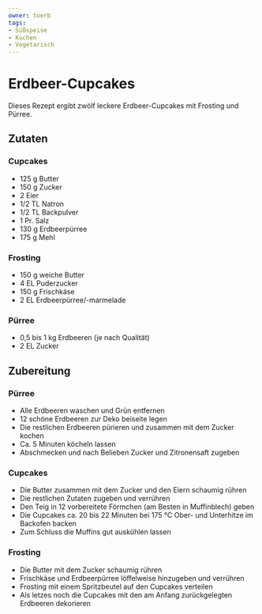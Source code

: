 ```yaml
---
owner: toerb
tags:
- Süßspeise
- Kuchen
- Vegetarisch
---
```


# Erdbeer-Cupcakes
Dieses Rezept ergibt zwölf leckere Erdbeer-Cupcakes mit Frosting und Pürree.

## Zutaten

### Cupcakes
* 125 g Butter
* 150 g Zucker
* 2 Eier
* 1/2 TL Natron
* 1/2 TL Backpulver
* 1 Pr. Salz
* 130 g Erdbeerpürree
* 175 g Mehl

### Frosting
* 150 g weiche Butter
* 4 EL Puderzucker
* 150 g Frischkäse
* 2 EL Erdbeerpürree/-marmelade

### Pürree
* 0,5 bis 1 kg Erdbeeren (je nach Qualität)
* 2 EL Zucker

## Zubereitung

### Pürree
* Alle Erdbeeren waschen und Grün entfernen
* 12 schöne Erdbeeren zur Deko beiseite legen
* Die restlichen Erdbeeren pürieren und zusammen mit dem Zucker kochen
* Ca. 5 Minuten köcheln lassen
* Abschmecken und nach Belieben Zucker und Zitronensaft zugeben

### Cupcakes
* Die Butter zusammen mit dem Zucker und den Eiern schaumig rühren
* Die restlichen Zutaten zugeben und verrühren
* Den Teig in 12 vorbereitete Förmchen (am Besten in Muffinblech) geben
* Die Cupcakes ca. 20 bis 22 Minuten bei 175 °C Ober- und Unterhitze im Backofen backen
* Zum Schluss die Muffins gut auskühlen lassen

### Frosting
* Die Butter mit dem Zucker schaumig rühren
* Frischkäse und Erdbeerpürree löffelweise hinzugeben und verrühren
* Frosting mit einem Spritzbeutel auf den Cupcakes verteilen
* Als letzes noch die Cupcakes mit den am Anfang zurückgelegten Erdbeeren dekorieren
